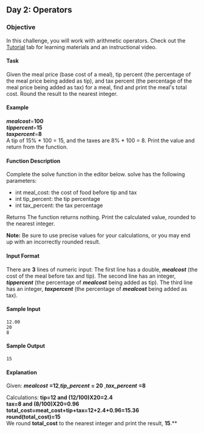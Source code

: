 ## Day 2: Operators
### Objective
In this challenge, you will work with arithmetic operators. Check out the [Tutorial](https://www.hackerrank.com/challenges/30-operators/tutorial) tab for learning materials and an instructional video.

#### Task
Given the meal price (base cost of a meal), tip percent (the percentage of the meal price being added as tip), and tax percent (the percentage of the meal price being added as tax) for a meal, find and print the meal's total cost. Round the result to the nearest integer.

#### Example
***mealcost***=**100**<br/>
***tippercent***=**15**<br/>
***taxpercent***=**8**<br/>
A tip of 15% * 100 = 15, and the taxes are 8% * 100 = 8. Print the value  and return from the function.

#### Function Description
Complete the solve function in the editor below.
solve has the following parameters:

* int meal_cost: the cost of food before tip and tax
* int tip_percent: the tip percentage
* int tax_percent: the tax percentage<br/>

Returns The function returns nothing. Print the calculated value, rounded to the nearest integer.<br/>

**Note:** Be sure to use precise values for your calculations, or you may end up with an incorrectly rounded result.

#### Input Format

There are **3** lines of numeric input:
The first line has a double, ***mealcost*** (the cost of the meal before tax and tip).
The second line has an integer, ***tippercent*** (the percentage of ***mealcost*** being added as tip).
The third line has an integer, ***taxpercent*** (the percentage of ***mealcost*** being added as tax).

#### Sample Input

	12.00
	20
	8
#### Sample Output

	15
#### Explanation

Given:
***mealcost*** **=12**,***tip_percent*** **= 20** ,***tax_percent*** **=8** 

Calculations:
**tip=12 and (12/100)X20=2.4**<br/>
**tax=8 and (8/100)X20=0.96**<br/>
**total_cost=meat_cost+tip+tax=12+2.4+0.96=15.36**<br/>
**round(total_cost)=15**<br/>
We round **total_cost** to the nearest integer and print the result, **15**.**